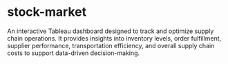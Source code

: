 # stock-market
An interactive Tableau dashboard designed to track and optimize supply chain operations. It provides insights into inventory levels, order fulfillment, supplier performance, transportation efficiency, and overall supply chain costs to support data-driven decision-making.
